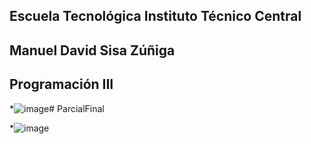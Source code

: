 

## Escuela Tecnológica Instituto Técnico Central

## Manuel David Sisa Zúñiga 

## Programación III

*![image](https://github.com/RuthlessD/ParcialFinal/assets/131917233/36045415-4b3e-43fb-9c15-1ec8e1f14637)# ParcialFinal

*![image](https://github.com/RuthlessD/ParcialFinal/assets/131917233/beba9515-ad60-4ee8-b2c4-610fa2b48c9f)
